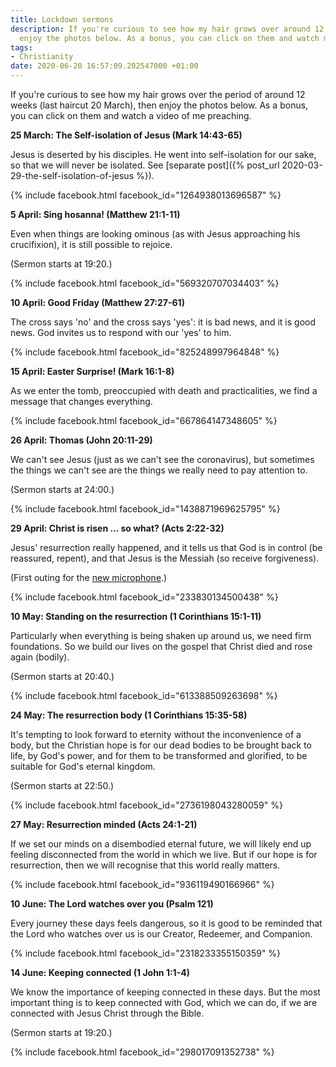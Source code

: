 ```yaml
---
title: Lockdown sermons
description: If you're curious to see how my hair grows over around 12 weeks, then
  enjoy the photos below. As a bonus, you can click on them and watch me preaching.
tags:
- Christianity
date: 2020-06-20 16:57:09.202547000 +01:00
---
```

If you're curious to see how my hair grows over the period of around 12 weeks (last haircut 20 March), then enjoy the photos below. As a bonus, you can click on them and watch a video of me preaching.

**25 March: The Self-isolation of Jesus (Mark 14:43-65)**

Jesus is deserted by his disciples. He went into self-isolation for our sake, so that we will never be isolated. See [separate post]({% post_url 2020-03-29-the-self-isolation-of-jesus %}).

{% include facebook.html facebook_id="1264938013696587" %}

**5 April: Sing hosanna! (Matthew 21:1-11)**

Even when things are looking ominous (as with Jesus approaching his crucifixion), it is still possible to rejoice.

(Sermon starts at 19:20.)

{% include facebook.html facebook_id="569320707034403" %}

**10 April: Good Friday (Matthew 27:27-61)**

The cross says 'no' and the cross says 'yes': it is bad news, and it is good news. God invites us to respond with our 'yes' to him.

{% include facebook.html facebook_id="825248997964848" %}

**15 April: Easter Surprise! (Mark 16:1-8)**

As we enter the tomb, preoccupied with death and practicalities, we find a message that changes everything.

{% include facebook.html facebook_id="667864147348605" %}

**26 April: Thomas (John 20:11-29)**

We can't see Jesus (just as we can't see the coronavirus), but sometimes the things we can't see are the things we really need to pay attention to.

(Sermon starts at 24:00.)

{% include facebook.html facebook_id="1438871969625795" %}

**29 April: Christ is risen ... so what? (Acts 2:22-32)**

Jesus' resurrection really happened, and it tells us that God is in control (be reassured, repent), and that Jesus is the Messiah (so receive forgiveness).

(First outing for the [new microphone](https://www.amazon.co.uk/dp/B0727Q5M3G/).)

{% include facebook.html facebook_id="233830134500438" %}

**10 May: Standing on the resurrection (1 Corinthians 15:1-11)**

Particularly when everything is being shaken up around us, we need firm foundations. So we build our lives on the gospel that Christ died and rose again (bodily).

(Sermon starts at 20:40.)

{% include facebook.html facebook_id="613388509263698" %}

**24 May: The resurrection body (1 Corinthians 15:35-58)**

It's tempting to look forward to eternity without the inconvenience of a body, but the Christian hope is for our dead bodies to be brought back to life, by God's power, and for them to be transformed and glorified, to be suitable for God's eternal kingdom.

(Sermon starts at 22:50.)

{% include facebook.html facebook_id="2736198043280059" %}

**27 May: Resurrection minded (Acts 24:1-21)**

If we set our minds on a disembodied eternal future, we will likely end up feeling disconnected from the world in which we live. But if our hope is for resurrection, then we will recognise that this world really matters.

{% include facebook.html facebook_id="936119490166966" %}

**10 June: The Lord watches over you (Psalm 121)**

Every journey these days feels dangerous, so it is good to be reminded that the Lord who watches over us is our Creator, Redeemer, and Companion.

{% include facebook.html facebook_id="2318233355150359" %}

**14 June: Keeping connected (1 John 1:1-4)**

We know the importance of keeping connected in these days. But the most important thing is to keep connected with God, which we can do, if we are connected with Jesus Christ through the Bible.

(Sermon starts at 19:20.)

{% include facebook.html facebook_id="298017091352738" %}

